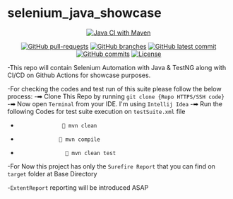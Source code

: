# selenium_java_showcase

<div align="center"> 

[![Java CI with Maven](https://github.com/Mahbub091/selenium_java_showcase/actions/workflows/maven.yml/badge.svg)](https://github.com/Mahbub091/selenium_java_showcase/actions/workflows/maven.yml)
</div>

<div align="center">
        
[![GitHub pull-requests](https://img.shields.io/github/issues-pr/Mahbub091/selenium_java_showcase.svg)](https://GitHub.com/Mahbub091/selenium_java_showcase/pull/)
[![GitHub branches](https://badgen.net/github/branches/Mahbub091/selenium_java_showcase)](https://github.com/Mahbub091/selenium_java_showcase)
[![GitHub latest commit](https://badgen.net/github/last-commit/Mahbub091/selenium_java_showcase)](https://GitHub.com/Mahbub091/selenium_java_showcase/commit/)
[![GitHub commits](https://badgen.net/github/commits/Mahbub091/selenium_java_showcase)](https://GitHub.com/Mahbub091/selenium_java_showcase/commit/)
[![License](https://img.shields.io/badge/License-Apache%202.0-blue.svg)](https://opensource.org/licenses/Apache-2.0)
</div>

 -This repo will contain Selenium Automation with Java &amp; TestNG along with CI/CD on Github Actions for showcase purposes.

-For checking the codes and test run of this suite please follow the below process:
-➡ Clone This Repo by running `git clone {Repo HTTPS/SSH code}`
-➡ Now open `Terminal` from your IDE. I'm using `Intellij Idea`
-➡ Run the following Codes for test suite execution on `testSuite.xml` file
-                   💠 mvn clean
-                  💠 mvn compile
-                    💠 mvn clean test

-For Now this project has only the `Surefire Report` that you can find on `target` folder at Base Directory

-`ExtentReport` reporting will be introduced ASAP


